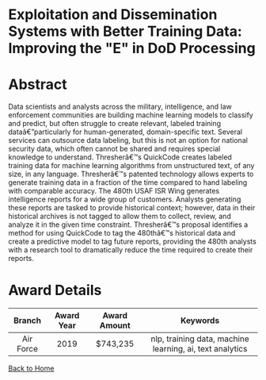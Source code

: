 
Exploitation and Dissemination Systems with Better Training Data: Improving the &quot;E&quot; in DoD Processing
===============================================================================================================

# Abstract


Data scientists and analysts across the military, intelligence, and law enforcement communities are building machine learning models to classify and predict, but often struggle to create relevant, labeled training dataâ€”particularly for human-generated, domain-specific text. Several services can outsource data labeling, but this is not an option for national security data, which often cannot be shared and requires special knowledge to understand. Thresherâ€™s QuickCode creates labeled training data for machine learning algorithms from unstructured text, of any size, in any language. Thresherâ€™s patented technology allows experts to generate training data in a fraction of the time compared to hand labeling with comparable accuracy. The 480th USAF ISR Wing generates intelligence reports for a wide group of customers. Analysts generating these reports are tasked to provide historical context; however, data in their historical archives is not tagged to allow them to collect, review, and analyze it in the given time constraint. Thresherâ€™s proposal identifies a method for using QuickCode to tag the 480thâ€™s historical data and create a predictive model to tag future reports, providing the 480th analysts with a research tool to dramatically reduce the time required to create their reports.  

# Award Details

|Branch|Award Year|Award Amount|Keywords|
| :---: | :---: | :---: | :---: |
|Air Force|2019|$743,235|nlp, training data, machine learning, ai, text analytics|
  
  


[Back to Home](https://github.com/chrischow/dod_sbir_awards/DJ/#1615)